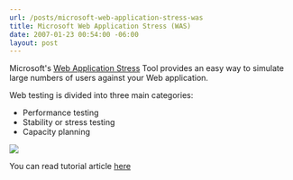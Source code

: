 ```yaml
---
url: /posts/microsoft-web-application-stress-was
title: Microsoft Web Application Stress (WAS)
date: 2007-01-23 00:54:00 -06:00
layout: post
---
```


Microsoft's [Web Application Stress](http://www.microsoft.com/downloads/details.aspx%3fFamilyID%3dE2C0585A-062A-439E-A67D-75A89AA36495%26displaylang%3den) Tool provides an easy way to simulate large numbers of users against your Web application.

Web testing is divided into three main categories:

* Performance testing
* Stability or stress testing
* Capacity planning

![](http://img.microsoft.com/library/media/1033/technet/images/archive/itsolutions/intranet/downloads/webstre1.gif)

You can read tutorial article [here](http://www.microsoft.com/technet/archive/itsolutions/intranet/downloads/webtutor.mspx%3fmfr%3dtrue)

